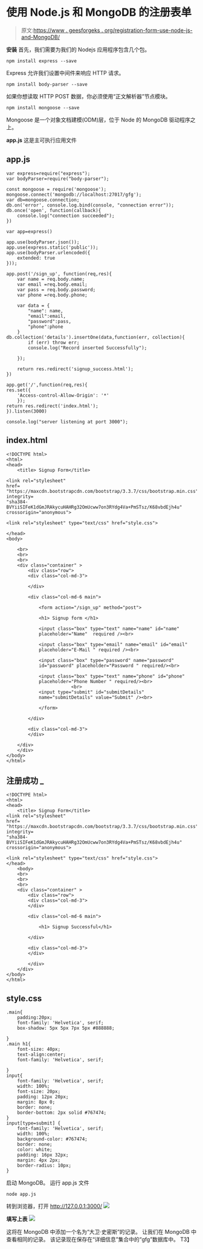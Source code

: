 # 使用 Node.js 和 MongoDB 的注册表单

> 原文:[https://www . geesforgeks . org/registration-form-use-node-js-and-MongoDB/](https://www.geeksforgeeks.org/signup-form-using-node-js-and-mongodb/)

**安装**
首先，我们需要为我们的 Nodejs 应用程序包含几个包。

```
npm install express --save
```

Express 允许我们设置中间件来响应 HTTP 请求。

```
npm install body-parser --save
```

如果你想读取 HTTP POST 数据，你必须使用“正文解析器”节点模块。

```
npm install mongoose --save
```

Mongoose 是一个对象文档建模(ODM)层，位于 Node 的 MongoDB 驱动程序之上。

**app.js** 这是主可执行应用文件

## app.js

```
var express=require("express");
var bodyParser=require("body-parser");

const mongoose = require('mongoose');
mongoose.connect('mongodb://localhost:27017/gfg');
var db=mongoose.connection;
db.on('error', console.log.bind(console, "connection error"));
db.once('open', function(callback){
    console.log("connection succeeded");
})

var app=express()

app.use(bodyParser.json());
app.use(express.static('public'));
app.use(bodyParser.urlencoded({
    extended: true
}));

app.post('/sign_up', function(req,res){
    var name = req.body.name;
    var email =req.body.email;
    var pass = req.body.password;
    var phone =req.body.phone;

    var data = {
        "name": name,
        "email":email,
        "password":pass,
        "phone":phone
    }
db.collection('details').insertOne(data,function(err, collection){
        if (err) throw err;
        console.log("Record inserted Successfully");

    });

    return res.redirect('signup_success.html');
})

app.get('/',function(req,res){
res.set({
    'Access-control-Allow-Origin': '*'
    });
return res.redirect('index.html');
}).listen(3000)

console.log("server listening at port 3000");
```

## index.html

```
<!DOCTYPE html>
<html>
<head>
    <title> Signup Form</title>

<link rel="stylesheet" 
href=
"https://maxcdn.bootstrapcdn.com/bootstrap/3.3.7/css/bootstrap.min.css" 
integrity=
"sha384-BVYiiSIFeK1dGmJRAkycuHAHRg32OmUcww7on3RYdg4Va+PmSTsz/K68vbdEjh4u" 
crossorigin="anonymous">    

<link rel="stylesheet" type="text/css" href="style.css">

</head>
<body>

    <br>
    <br>
    <br>
    <div class="container" >
        <div class="row">
        <div class="col-md-3">

        </div>

        <div class="col-md-6 main">

            <form action="/sign_up" method="post">

            <h1> Signup form </h1>

            <input class="box" type="text" name="name" id="name" 
            placeholder="Name"  required /><br>

            <input class="box" type="email" name="email" id="email" 
            placeholder="E-Mail " required /><br>

            <input class="box" type="password" name="password" 
            id="password" placeholder="Password " required/><br>

            <input class="box" type="text" name="phone" id="phone"  
            placeholder="Phone Number " required/><br>
                        <br>
            <input type="submit" id="submitDetails"  
            name="submitDetails" value="Submit" /><br>

            </form>

        </div>

        <div class="col-md-3">
        </div>

    </div>
    </div>
</body>
</html>    
```

## 注册成功 _

```
<!DOCTYPE html>
<html>
<head>
    <title> Signup Form</title>
<link rel="stylesheet" 
href=
"https://maxcdn.bootstrapcdn.com/bootstrap/3.3.7/css/bootstrap.min.css" 
integrity=
"sha384-BVYiiSIFeK1dGmJRAkycuHAHRg32OmUcww7on3RYdg4Va+PmSTsz/K68vbdEjh4u" 
crossorigin="anonymous">

<link rel="stylesheet" type="text/css" href="style.css">
</head>
    <body>
    <br>
    <br>
    <br>
    <div class="container" >
        <div class="row">
        <div class="col-md-3">
        </div>

        <div class="col-md-6 main">

            <h1> Signup Successful</h1>

        </div>

        <div class="col-md-3">
        </div>

        </div>
    </div>
</body>
</html>
```

## style.css

```
.main{
    padding:20px;
    font-family: 'Helvetica', serif;
    box-shadow: 5px 5px 7px 5px #888888;

}
.main h1{
    font-size: 40px;
    text-align:center;
    font-family: 'Helvetica', serif;

}
input{
    font-family: 'Helvetica', serif;
    width: 100%;
    font-size: 20px;
    padding: 12px 20px;
    margin: 8px 0;
    border: none;
    border-bottom: 2px solid #767474;
}
input[type=submit] {
    font-family: 'Helvetica', serif;
    width: 100%;
    background-color: #767474;
    border: none;
    color: white;
    padding: 16px 32px;
    margin: 4px 2px;
    border-radius: 10px;
}
```

启动 MongoDB。
运行 app.js 文件

```
node app.js
```

转到浏览器，打开 http://127.0.0.1:3000/
![](img/4a627b12963d84a115490b3080220ae4.png)

**填写上表**
![](img/f52985572180458c4144096cc6a3efda.png)

这将在 MongoDB 中添加一个名为“大卫·史密斯”的记录。
让我们在 MongoDB 中查看相同的记录。
该记录现在保存在“详细信息”集合中的“gfg”数据库中。
T3】
